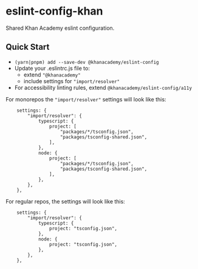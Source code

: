 # eslint-config-khan

Shared Khan Academy eslint configuration.

## Quick Start

- `(yarn|pnpm) add --save-dev @khanacademy/eslint-config`
- Update your .eslintrc.js file to:
  - extend `"@khanacademy"`
  - include settings for `"import/resolver"`
- For accessibility linting rules, extend `@khanacademy/eslint-config/a11y`

For monorepos the `"import/resolver"` settings will look like this:

```
    settings: {
        "import/resolver": {
            typescript: {
                project: [
                    "packages/*/tsconfig.json",
                    "packages/tsconfig-shared.json",
                ],
            },
            node: {
                project: [
                    "packages/*/tsconfig.json",
                    "packages/tsconfig-shared.json",
                ],
            },
        },
    },
```

For regular repos, the settings will look like this:

```
    settings: {
        "import/resolver": {
            typescript: {
                project: "tsconfig.json",
            },
            node: {
                project: "tsconfig.json",
            },
        },
    },
```
